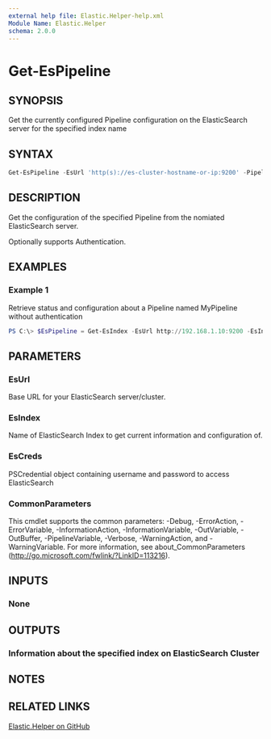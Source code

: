 ```yaml
---
external help file: Elastic.Helper-help.xml
Module Name: Elastic.Helper
schema: 2.0.0
---
```


# Get-EsPipeline

## SYNOPSIS

Get the currently configured Pipeline configuration on the ElasticSearch server for the specified index name

## SYNTAX

```powershell
Get-EsPipeline -EsUrl 'http(s)://es-cluster-hostname-or-ip:9200' -Pipeline 'MyPipeline' [-EsCred PSCredentialObject]
```

## DESCRIPTION

Get the configuration of the specified Pipeline from the nomiated ElasticSearch server.

Optionally supports Authentication.

## EXAMPLES

### Example 1

Retrieve status and configuration about a Pipeline named MyPipeline without authentication

```powershell
PS C:\> $EsPipeline = Get-EsIndex -EsUrl http://192.168.1.10:9200 -EsIndex 'MyIndex'
```

## PARAMETERS

### EsUrl

Base URL for your ElasticSearch server/cluster.

### EsIndex

Name of ElasticSearch Index to get current information and configuration of.

### EsCreds

PSCredential object containing username and password to access ElasticSearch

### CommonParameters

This cmdlet supports the common parameters: -Debug, -ErrorAction, -ErrorVariable, -InformationAction, -InformationVariable, -OutVariable, -OutBuffer, -PipelineVariable, -Verbose, -WarningAction, and -WarningVariable. For more information, see about_CommonParameters (<http://go.microsoft.com/fwlink/?LinkID=113216>).

## INPUTS

### None

## OUTPUTS

### Information about the specified index on ElasticSearch Cluster

## NOTES

## RELATED LINKS

[Elastic.Helper on GitHub](https://github.com/jberkers42/Elastic.Helper)
